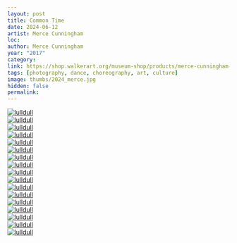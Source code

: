 ```yaml
---
layout: post
title: Common Time
date: 2024-06-12
artist: Merce Cunningham
loc: 
author: Merce Cunningham
year: "2017"
category: 
link: https://shop.walkerart.org/museum-shop/products/merce-cunningham-common-time
tags: [photography, dance, choreography, art, culture]
image: thumbs/2024_merce.jpg
hidden: false
permalink:
---
```




<div class="post_image">
	<a href="{{ site.baseurl }}/images/posts/2024_merce/002.jpg" target="_blank">
	<img src="{{ site.baseurl }}/images/posts/2024_merce/002.jpg" alt="lulldull"></a>
</div>


<div class="post_image">
	<a href="{{ site.baseurl }}/images/posts/2024_merce/011.jpg" target="_blank">
	<img src="{{ site.baseurl }}/images/posts/2024_merce/011.jpg" alt="lulldull"></a>
</div>

<div class="post_image">
	<a href="{{ site.baseurl }}/images/posts/2024_merce/003.jpg" target="_blank">
	<img src="{{ site.baseurl }}/images/posts/2024_merce/003.jpg" alt="lulldull"></a>
</div>

<div class="post_image">
	<a href="{{ site.baseurl }}/images/posts/2024_merce/009.jpg" target="_blank">
	<img src="{{ site.baseurl }}/images/posts/2024_merce/009.jpg" alt="lulldull"></a>
</div>


<div class="post_image">
	<a href="{{ site.baseurl }}/images/posts/2024_merce/004.jpg" target="_blank">
	<img src="{{ site.baseurl }}/images/posts/2024_merce/004.jpg" alt="lulldull"></a>
</div>


<div class="post_image">
	<a href="{{ site.baseurl }}/images/posts/2024_merce/001.jpg" target="_blank">
	<img src="{{ site.baseurl }}/images/posts/2024_merce/001.jpg" alt="lulldull"></a>
</div>

<div class="post_image">
	<a href="{{ site.baseurl }}/images/posts/2024_merce/005.jpg" target="_blank">
	<img src="{{ site.baseurl }}/images/posts/2024_merce/005.jpg" alt="lulldull"></a>
</div>

<div class="post_image">
	<a href="{{ site.baseurl }}/images/posts/2024_merce/006.jpg" target="_blank">
	<img src="{{ site.baseurl }}/images/posts/2024_merce/006.jpg" alt="lulldull"></a>
</div>

<div class="post_image">
	<a href="{{ site.baseurl }}/images/posts/2024_merce/007.jpg" target="_blank">
	<img src="{{ site.baseurl }}/images/posts/2024_merce/007.jpg" alt="lulldull"></a>
</div>

<div class="post_image">
	<a href="{{ site.baseurl }}/images/posts/2024_merce/008.jpg" target="_blank">
	<img src="{{ site.baseurl }}/images/posts/2024_merce/008.jpg" alt="lulldull"></a>
</div>

<div class="post_image">
	<a href="{{ site.baseurl }}/images/posts/2024_merce/010.jpg" target="_blank">
	<img src="{{ site.baseurl }}/images/posts/2024_merce/010.jpg" alt="lulldull"></a>
</div>

<div class="post_image">
	<a href="{{ site.baseurl }}/images/posts/2024_merce/012.jpg" target="_blank">
	<img src="{{ site.baseurl }}/images/posts/2024_merce/012.jpg" alt="lulldull"></a>
</div>

<div class="post_image">
	<a href="{{ site.baseurl }}/images/posts/2024_merce/013.jpg" target="_blank">
	<img src="{{ site.baseurl }}/images/posts/2024_merce/013.jpg" alt="lulldull"></a>
</div>

<div class="post_image">
	<a href="{{ site.baseurl }}/images/posts/2024_merce/014.jpg" target="_blank">
	<img src="{{ site.baseurl }}/images/posts/2024_merce/014.jpg" alt="lulldull"></a>
</div>

<div class="post_image">
	<a href="{{ site.baseurl }}/images/posts/2024_merce/015.jpg" target="_blank">
	<img src="{{ site.baseurl }}/images/posts/2024_merce/015.jpg" alt="lulldull"></a>
</div>

<div class="post_image">
	<a href="{{ site.baseurl }}/images/posts/2024_merce/016.jpg" target="_blank">
	<img src="{{ site.baseurl }}/images/posts/2024_merce/016.jpg" alt="lulldull"></a>
</div>

<div class="post_image">
	<a href="{{ site.baseurl }}/images/posts/2024_merce/017.jpg" target="_blank">
	<img src="{{ site.baseurl }}/images/posts/2024_merce/017.jpg" alt="lulldull"></a>
</div>


